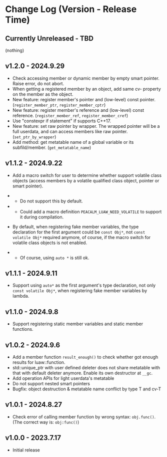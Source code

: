# Change Log (Version - Release Time)


## Currently Unreleased - TBD

(nothing)


## v1.2.0 - 2024.9.29

* Check accessing member or dynamic member by empty smart pointer. Raise error, do not abort.
* When getting a registered member by an object, add same cv- property on the member as the object.
* New feature: register member's pointer and (low-level) const pointer. (`register_member_ptr`, `register_member_cptr`)
* New feature: register member's reference and (low-level) const reference. (`register_member_ref`, `register_member_cref`)
* Use "constexpr if statement" if supports C++17.
* New feature: set raw pointer by wrapper. The wrapped pointer will be a full userdata, and can access members like raw pointer. (`set_ptr_by_wrapper`)
* Add method: get metatable name of a global variable or its subfild/member. (`get_metatable_name`)


## v1.1.2 - 2024.9.22

* Add a macro switch for user to determine whether support volatile class objects 
(access members by a volatile qualified class object, pointer or smart pointer). 
* * Do not support this by default.
* * Could add a macro definition `PEACALM_LUAW_NEED_VOLATILE` to support it during compilation.

* By default, when registering fake member variables, the type declaration for the first argument could be `const Obj*`, not `const volatile Obj*` required anymore, of course, if the macro switch for volatile class objects is not enabled.
* * Of course, using `auto *` is still ok.


## v1.1.1 - 2024.9.11

* Support using `auto*` as the first argument's type declaration, not only `const volatile Obj*`, when registering fake member variables by lambda.


## v1.1.0 - 2024.9.8

* Support registering static member variables and static member functions.


## v1.0.2 - 2024.9.6

* Add a member function `result_enough()` to check whether got enough results for luaw::function.
* std::unique_ptr with user defined deleter does not share metatable with that with default deleter anymore. Enable its own destructor at `__gc`.
* Add operation APIs for light userdata's metatable
* Do not support nested smart pointers
* Bugfix: object destruction & metatable name conflict by type T and cv-T


## v1.0.1 - 2024.8.27

* Check error of calling member function by wrong syntax: `obj.func()`. (The correct way is: `obj:func()`)


## v1.0.0 - 2023.7.17

* Initial release
